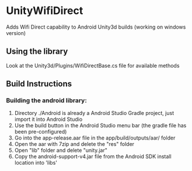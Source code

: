 # UnityWifiDirect
Adds Wifi Direct capability to Android Unity3d builds (working on windows version)
## Using the library
Look at the Unity3d/Plugins/WifiDirectBase.cs file for available methods
## Build Instructions
### Building the android library:
1. Directory ./Android is already a Android Studio Gradle project, just import it into Android Studio
2. Use the build button in the Android Studio menu bar (the gradle file has been pre-configured)
3. Go into the app-release.aar file in the app/build/outputs/aar/ folder
4. Open the aar with 7zip and delete the "res" folder
5. Open "lib" folder and delete "unity.jar"
6. Copy the android-support-v4.jar file from the Android SDK install location into 'libs'

